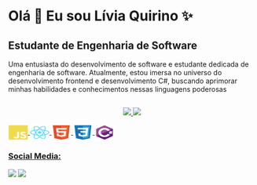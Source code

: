 Olá 👋 Eu sou Lívia Quirino ✨
==============================

Estudante de Engenharia de Software
--------------------

Uma entusiasta do desenvolvimento de software e estudante dedicada de engenharia de software. 
Atualmente, estou imersa no universo do desenvolvimento frontend e desenvolvimento C#, buscando aprimorar minhas habilidades e conhecimentos nessas linguagens poderosas
##


<div align="center">
  <a href="https://github.com/lihqrn">
  <img height="150em" src="https://github-readme-stats.vercel.app/api?username=lihqrn&show_icons=true&theme=dracula&include_all_commits=true&count_private=true"/>
  <img height="150em" src="https://github-readme-stats.vercel.app/api/top-langs/?username=lihqrn&layout=compact&langs_count=7&theme=dracula"/>
    </div>


<div style="display: inline_block"><br>
  <img align="center" alt="Livi-Js" height="30" width="40" src="https://raw.githubusercontent.com/devicons/devicon/master/icons/javascript/javascript-plain.svg">
  <img align="center" alt="Livi-React" height="30" width="40" src="https://raw.githubusercontent.com/devicons/devicon/master/icons/react/react-original.svg">
  <img align="center" alt="Livi-HTML" height="30" width="40" src="https://raw.githubusercontent.com/devicons/devicon/master/icons/html5/html5-original.svg">
  <img align="center" alt="Livi-CSS" height="30" width="40" src="https://raw.githubusercontent.com/devicons/devicon/master/icons/css3/css3-original.svg">
  <img align="center" alt="Livi-Csharp" height="30" width="40" src="https://raw.githubusercontent.com/devicons/devicon/master/icons/csharp/csharp-original.svg">
</div>

### Social Media:
<p>
  <a href="https://www.linkedin.com/in/l%C3%ADvia-quirino-24018a227/" target="_blank"><img src="https://img.shields.io/badge/linkedin-%230077B5.svg?style=for-the-badge&logo=linkedin&logoColor=white"></a>
  <a href="https://www.instagram.com/lih.qrn/" target="_blank"><img src="https://img.shields.io/badge/Instagram-%23E4405F.svg?style=for-the-badge&logo=Instagram&logoColor=white"></a>
</p>

 
